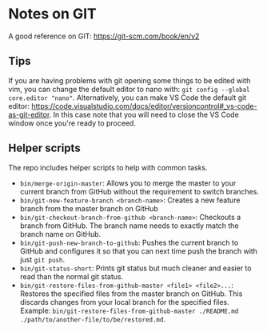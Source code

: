 # Notes on GIT

A good reference on GIT: https://git-scm.com/book/en/v2

## Tips

If you are having problems with git opening some things to be edited with vim, you can change the default editor to nano with: `git config --global core.editor "nano"`. Alternatively, you can make VS Code the default git editor: https://code.visualstudio.com/docs/editor/versioncontrol#_vs-code-as-git-editor. In this case note that you will need to close the VS Code window once you're ready to proceed.

## Helper scripts

The repo includes helper scripts to help with common tasks.

- `bin/merge-origin-master`: Allows you to merge the master to your current branch from GitHub without the requirement to switch branches.
- `bin/git-new-feature-branch <branch-name>`: Creates a new feature branch from the master branch on GitHub
- `bin/git-checkout-branch-from-github <branch-name>`: Checkouts a branch from GitHub. The branch name needs to exactly match the branch name on GitHub.
- `bin/git-push-new-branch-to-github`: Pushes the current branch to GitHub and configures it so that you can next time push the branch with just `git push`.
- `bin/git-status-short`: Prints git status but much cleaner and easier to read than the normal git status.
- `bin/git-restore-files-from-github-master <file1> <file2>...`: Restores the specified files from the master branch on GitHub. This discards changes from your local branch for the specified files. Example: `bin/git-restore-files-from-github-master ./README.md ./path/to/another-file/to/be/restored.md`.
